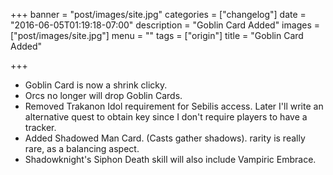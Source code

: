 +++
banner = "post/images/site.jpg"
categories = ["changelog"]
date = "2016-06-05T01:19:18-07:00"
description = "Goblin Card Added"
images = ["post/images/site.jpg"]
menu = ""
tags = ["origin"]
title = "Goblin Card Added"

+++

* Goblin Card is now a shrink clicky.
* Orcs no longer will drop Goblin Cards.
* Removed Trakanon Idol requirement for Sebilis access. Later I'll write an alternative quest to obtain key since I don't require players to have a tracker.
* Added Shadowed Man Card. (Casts gather shadows). rarity is really rare, as a balancing aspect.
* Shadowknight's Siphon Death skill will also include Vampiric Embrace.

<!--more-->